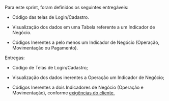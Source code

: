 Para este sprint, foram definidos os seguintes entregáveis:

- Código das telas de Login/Cadastro.

- Visualização dos dados em uma Tabela referente a um Indicador de Negócio.

- Códigos Inerentes a pelo menos um Indicador de Negócio (Operação, Movimentação ou Pagamento).

Entregas:

- Código de Telas de Login/Cadastro;

- Visualização dos dados inerentes a Operação um Indicador de Negócio;

- Códigos Inerentes a dois Indicadores de Negócio (Operação e Movimentação), conforme <a href= https://github.com/FATEC-SPC/AnaliseDados/tree/master/Sprints/Sprint3/Frontend/Indicadores%20de%20Neg%C3%B3cio> exigências do cliente.</a>